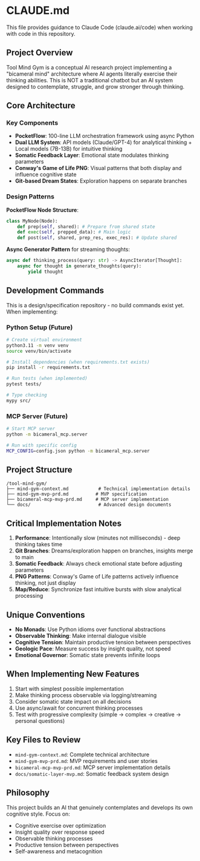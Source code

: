 # CLAUDE.md

This file provides guidance to Claude Code (claude.ai/code) when working with code in this repository.

## Project Overview

Tool Mind Gym is a conceptual AI research project implementing a "bicameral mind" architecture where AI agents literally exercise their thinking abilities. This is NOT a traditional chatbot but an AI system designed to contemplate, struggle, and grow stronger through thinking.

## Core Architecture

### Key Components
- **PocketFlow**: 100-line LLM orchestration framework using async Python
- **Dual LLM System**: API models (Claude/GPT-4) for analytical thinking + Local models (7B-13B) for intuitive thinking
- **Somatic Feedback Layer**: Emotional state modulates thinking parameters
- **Conway's Game of Life PNG**: Visual patterns that both display and influence cognitive state
- **Git-based Dream States**: Exploration happens on separate branches

### Design Patterns

**PocketFlow Node Structure**:
```python
class MyNode(Node):
    def prep(self, shared): # Prepare from shared state
    def exec(self, prepped_data): # Main logic  
    def post(self, shared, prep_res, exec_res): # Update shared
```

**Async Generator Pattern** for streaming thoughts:
```python
async def thinking_process(query: str) -> AsyncIterator[Thought]:
    async for thought in generate_thoughts(query):
        yield thought
```

## Development Commands

This is a design/specification repository - no build commands exist yet. When implementing:

### Python Setup (Future)
```bash
# Create virtual environment
python3.11 -m venv venv
source venv/bin/activate

# Install dependencies (when requirements.txt exists)
pip install -r requirements.txt

# Run tests (when implemented)
pytest tests/

# Type checking
mypy src/
```

### MCP Server (Future)
```bash
# Start MCP server
python -m bicameral_mcp.server

# Run with specific config
MCP_CONFIG=config.json python -m bicameral_mcp.server
```

## Project Structure

```
/tool-mind-gym/
├── mind-gym-context.md           # Technical implementation details
├── mind-gym-mvp-prd.md          # MVP specification
├── bicameral-mcp-mvp-prd.md     # MCP server implementation
└── docs/                         # Advanced design documents
```

## Critical Implementation Notes

1. **Performance**: Intentionally slow (minutes not milliseconds) - deep thinking takes time
2. **Git Branches**: Dreams/exploration happen on branches, insights merge to main
3. **Somatic Feedback**: Always check emotional state before adjusting parameters
4. **PNG Patterns**: Conway's Game of Life patterns actively influence thinking, not just display
5. **Map/Reduce**: Synchronize fast intuitive bursts with slow analytical processing

## Unique Conventions

- **No Monads**: Use Python idioms over functional abstractions
- **Observable Thinking**: Make internal dialogue visible
- **Cognitive Tension**: Maintain productive tension between perspectives
- **Geologic Pace**: Measure success by insight quality, not speed
- **Emotional Governor**: Somatic state prevents infinite loops

## When Implementing New Features

1. Start with simplest possible implementation
2. Make thinking process observable via logging/streaming
3. Consider somatic state impact on all decisions
4. Use async/await for concurrent thinking processes
5. Test with progressive complexity (simple → complex → creative → personal questions)

## Key Files to Review

- `mind-gym-context.md`: Complete technical architecture
- `mind-gym-mvp-prd.md`: MVP requirements and user stories
- `bicameral-mcp-mvp-prd.md`: MCP server implementation details
- `docs/somatic-layer-mvp.md`: Somatic feedback system design

## Philosophy

This project builds an AI that genuinely contemplates and develops its own cognitive style. Focus on:
- Cognitive exercise over optimization
- Insight quality over response speed
- Observable thinking processes
- Productive tension between perspectives
- Self-awareness and metacognition